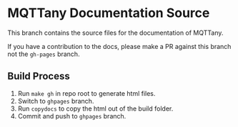 # MQTTany Documentation Source

This branch contains the source files for the documentation of MQTTany.

If you have a contribution to the docs, please make a PR against this branch
not the `gh-pages` branch.

## Build Process

1. Run `make gh` in repo root to generate html files.
2. Switch to `ghpages` branch.
3. Run `copydocs` to copy the html out of the build folder.
4. Commit and push to `ghpages` branch.
